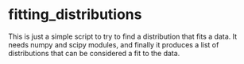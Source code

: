 # fitting_distributions

This is just a simple script to try to find a distribution that fits a data.
It needs numpy and scipy modules, and finally it produces a list of distributions that can be considered a fit to the data.

